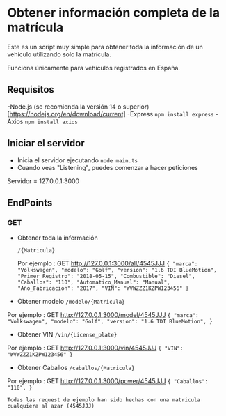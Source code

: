 # Obtener información completa de la matrícula
Este es un script muy simple para obtener toda la información de un vehículo utilizando solo la matrícula.

Funciona únicamente para vehículos registrados en España.


## Requisitos
-Node.js (se recomienda la versión 14 o superior) [https://nodejs.org/en/download/current]
-Express `npm install express`
-Axios `npm install axios`

## Iniciar el servidor
- Inicia el servidor ejecutando `node main.ts`
- Cuando veas "Listening", puedes comenzar a hacer peticiones

Servidor = 127.0.0.1:3000
## EndPoints

### GET

- Obtener toda la información

  `/{Matricula}`

  Por ejemplo : GET http://127.0.0.1:3000/all/4545JJJ
  `{
  "marca": "Volkswagen",
  "modelo": "Golf",
  "version": "1.6 TDI BlueMotion",
  "Primer_Registro": "2018-05-15",
  "Combustible": "Diesel",
  "Caballos": "110",
  "Automatico_Manual": "Manual",
  "Año_Fabricacion": "2017",
  "VIN": "WVWZZZ1KZPW123456"
}`

- Obtener modelo
`/modelo/{Matricula}`

Por ejemplo : GET http://127.0.0.1:3000/model/4545JJJ
`{
  "marca": "Volkswagen",
  "modelo": "Golf",
  "version": "1.6 TDI BlueMotion",
}`

- Obtener VIN
`/vin/{License_plate}`

Por ejemplo : GET http://127.0.0.1:3000/vin/4545JJJ
`{
  "VIN": "WVWZZZ1KZPW123456"
}`
- Obtener Caballos
`/caballos/{Matricula}`

Por ejemplo : GET http://127.0.0.1:3000/power/4545JJJ
`{
  "Caballos": "110",
}`



`Todas las request de ejemplo han sido hechas con una matricula cualquiera al azar (4545JJJ)`
